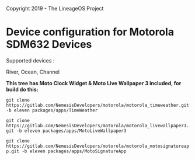 Copyright 2019 - The LineageOS Project

Device configuration for Motorola SDM632 Devices
======================================

Supported devices :

River, Ocean, Channel

**This tree has Moto Clock Widget & Moto Live Wallpaper 3 included, for build do this:**

`git clone https://gitlab.com/NemesisDevelopers/motorola/motorola_timeweather.git -b eleven packages/apps/TimeWeather`

`git clone https://gitlab.com/NemesisDevelopers/motorola/motorola_livewallpaper3.git -b eleven packages/apps/MotoLiveWallpaper3`

`git clone https://gitlab.com/NemesisDevelopers/motorola/motorola_motosignatureapp.git -b eleven packages/apps/MotoSignatureApp`
